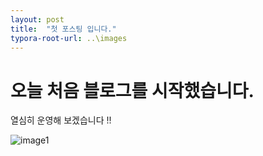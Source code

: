 ```yaml
---
layout: post
title:  "첫 포스팅 입니다."
typora-root-url: ..\images
---
```


# 오늘 처음 블로그를 시작했습니다.

열심히 운영해 보겠습니다 !!

![image1](https://user-images.githubusercontent.com/58736077/214287998-4b3250ff-8047-4a11-ac01-81d4efbf7489.png)